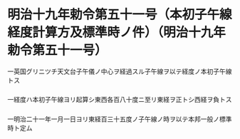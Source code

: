 # 明治十九年勅令第五十一号（本初子午線経度計算方及標準時ノ件）（明治十九年勅令第五十一号）
一英国グリニツチ天文台子午儀ノ中心ヲ経過スル子午線ヲ以テ経度ノ本初子午線トス
##### 
一経度ハ本初子午線ヨリ起算シ東西各百八十度ニ至リ東経ヲ正トシ西経ヲ負トス
##### 
一明治二十一年一月一日ヨリ東経百三十五度ノ子午線ノ時ヲ以テ本邦一般ノ標準時ト定ム
